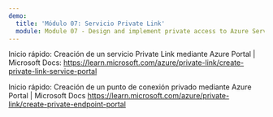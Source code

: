 ```yaml
---
demo:
  title: 'Módulo 07: Servicio Private Link'
  module: Module 07 - Design and implement private access to Azure Services
---
```

Inicio rápido: Creación de un servicio Private Link mediante Azure Portal | Microsoft Docs: https://learn.microsoft.com/azure/private-link/create-private-link-service-portal

Inicio rápido: Creación de un punto de conexión privado mediante Azure Portal | Microsoft Docs https://learn.microsoft.com/azure/private-link/create-private-endpoint-portal

